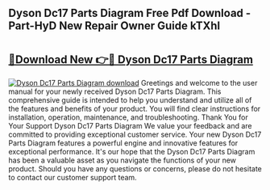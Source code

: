 ## Dyson Dc17 Parts Diagram Free Pdf Download - Part-HyD New Repair Owner Guide kTXhl

# <h2><a href="http://dfpwuks.blite.top/?on=Dyson+Dc17+Parts+Diagram">🔗Download New 👉🔴 Dyson Dc17 Parts Diagram</a></h2>

[![Dyson Dc17 Parts Diagram download](https://i.imgur.com/lujVjoI.png)](http://dfpwuks.blite.top/?on=Dyson+Dc17+Parts+Diagram)
Greetings and welcome to the user manual for your newly received Dyson Dc17 Parts Diagram. This comprehensive guide is intended to help you understand and utilize all of the features and benefits of your product. You will find clear instructions for installation, operation, maintenance, and troubleshooting. Thank You for Your Support Dyson Dc17 Parts Diagram We value your feedback and are committed to providing exceptional customer service. Your new Dyson Dc17 Parts Diagram features a powerful engine and innovative features for exceptional performance. It's our hope that the Dyson Dc17 Parts Diagram has been a valuable asset as you navigate the functions of your new product. Should you have any questions or concerns, please do not hesitate to contact our customer support team.
